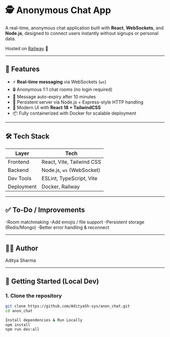 # 🕵️ Anonymous Chat App

A real-time, anonymous chat application built with **React**, **WebSockets**, and **Node.js**, designed to connect users instantly without signups or personal data.

Hosted on [Railway](https://railway.app/) 🚄

---

## 📸 Features

- ⚡ **Real-time messaging** via WebSockets (`ws`)
- 🔒 Anonymous 1:1 chat rooms (no login required)
- 🧠 Message auto-expiry after 10 minutes
- 🔌 Persistent server via Node.js + Express-style HTTP handling
- 🧰 Modern UI with **React 18 + TailwindCSS**
- 📦 Fully containerized with Docker for scalable deployment

---

## 🛠️ Tech Stack

| Layer       | Tech                                |
|-------------|-------------------------------------|
| Frontend    | React, Vite, Tailwind CSS           |
| Backend     | Node.js, `ws` (WebSocket)           |
| Dev Tools   | ESLint, TypeScript, Vite            |
| Deployment  | Docker, Railway                     |

---

## ✅ To-Do / Improvements

-Room matchmaking
-Add emojis / file support
-Persistent storage (Redis/Mongo)
-Better error handling & reconnect

---

## 🧑‍💻 Author
 Aditya Sharma

 ---
 
## 🚀 Getting Started (Local Dev)

### 1. Clone the repository
```bash
git clone https://github.com/AdityaSh-sys/anon_chat.git
cd anon_chat

Install dependencies & Run Locally
npm install
npm run dev:all



